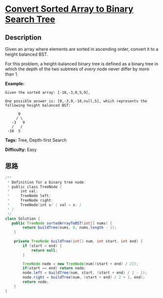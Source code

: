 # [Convert Sorted Array to Binary Search Tree][title]

## Description

Given an array where elements are sorted in ascending order, convert it to a height balanced BST.

For this problem, a height-balanced binary tree is defined as a binary tree in which the depth of the two subtrees of _every_ node never differ by more than 1.

**Example:**

    Given the sorted array: [-10,-3,0,5,9],

    One possible answer is: [0,-3,9,-10,null,5], which represents the following height balanced BST:

          0
         / \
       -3   9
       /   /
     -10  5

**Tags:** Tree, Depth-first Search

**Difficulty:** Easy

## 思路

``` java
/**
 * Definition for a binary tree node.
 * public class TreeNode {
 *     int val;
 *     TreeNode left;
 *     TreeNode right;
 *     TreeNode(int x) { val = x; }
 * }
 */
class Solution {
   public TreeNode sortedArrayToBST(int[] nums) {
        return buildTree(nums, 0, nums.length - 1);
    }
    
    private TreeNode buildTree(int[] num, int start, int end) {
        if (start > end) {
            return null;
        }

        TreeNode node = new TreeNode(num[(start + end) / 2]);
        if(start == end) return node;
        node.left = buildTree(num, start, (start + end) / 2 - 1);
        node.right = buildTree(num, (start + end) / 2 + 1, end);
        return node;
    }
}
```

[title]: https://leetcode.com/problems/convert-sorted-array-to-binary-search-tree
